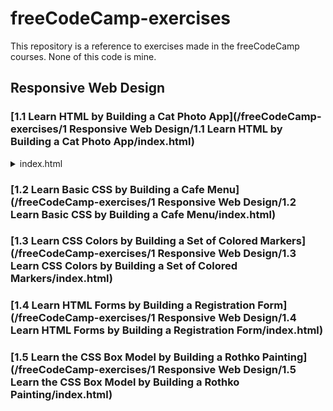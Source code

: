 # freeCodeCamp-exercises
This repository is a reference to exercises made in the freeCodeCamp courses. None of this code is mine.

## Responsive Web Design

### [1.1 Learn HTML by Building a Cat Photo App](/freeCodeCamp-exercises/1 Responsive Web Design/1.1 Learn HTML by Building a Cat Photo App/index.html)
<details>
  <summary>index.html</summary>
  <pre>
    <code>
&lt;!DOCTYPE html&gt;

&lt;html lang="en"&gt;
  &lt;head&gt;
    &lt;title&gt;CatPhotoApp&lt;/title&gt;
  &lt;/head&gt;
  &lt;body&gt;
    &lt;main&gt;
      &lt;h1&gt;CatPhotoApp&lt;/h1&gt;
      &lt;section&gt;
        &lt;h2&gt;Cat Photos&lt;/h2&gt;
        &lt;!-- TODO: Add link to cat photos --&gt;
        &lt;p&gt;See more &lt;a target="_blank" href="https://freecatphotoapp.com"&gt;cat photos&lt;/a&gt; in our gallery.&lt;/p&gt;
        &lt;a href="https://freecatphotoapp.com"&gt;&lt;img src="https://cdn.freecodecamp.org/curriculum/cat-photo-app/relaxing-cat.jpg" alt="A cute orange cat lying on its back."&gt;&lt;/a&gt;
      &lt;/section&gt;
      &lt;section&gt;
        &lt;h2&gt;Cat Lists&lt;/h2&gt;
        &lt;h3&gt;Things cats love:&lt;/h3&gt;
        &lt;ul&gt;
          &lt;li&gt;cat nip&lt;/li&gt;
          &lt;li&gt;laser pointers&lt;/li&gt;
          &lt;li&gt;lasagna&lt;/li&gt;
        &lt;/ul&gt;
        &lt;figure&gt;
          &lt;img src="https://cdn.freecodecamp.org/curriculum/cat-photo-app/lasagna.jpg" alt="A slice of lasagna on a plate."&gt;
          &lt;figcaption&gt;Cats &lt;em&gt;love&lt;/em&gt; lasagna.&lt;/figcaption&gt;  
        &lt;/figure&gt;
        &lt;h3&gt;Top 3 things cats hate:&lt;/h3&gt;
        &lt;ol&gt;
          &lt;li&gt;flea treatment&lt;/li&gt;
          &lt;li&gt;thunder&lt;/li&gt;
          &lt;li&gt;other cats&lt;/li&gt;
        &lt;/ol&gt;
        &lt;figure&gt;
          &lt;img src="https://cdn.freecodecamp.org/curriculum/cat-photo-app/cats.jpg" alt="Five cats looking around a field."&gt;
          &lt;figcaption&gt;Cats &lt;strong&gt;hate&lt;/strong&gt; other cats.&lt;/figcaption&gt;  
        &lt;/figure&gt;
      &lt;/section&gt;
      &lt;section&gt;
        &lt;h2&gt;Cat Form&lt;/h2&gt;
        &lt;form action="https://freecatphotoapp.com/submit-cat-photo"&gt;
          &lt;fieldset&gt;
            &lt;legend&gt;Is your cat an indoor or outdoor cat?&lt;/legend&gt;
            &lt;label&gt;&lt;input id="indoor" type="radio" name="indoor-outdoor" value="indoor" checked&gt; Indoor&lt;/label&gt;
            &lt;label&gt;&lt;input id="outdoor" type="radio" name="indoor-outdoor" value="outdoor"&gt; Outdoor&lt;/label&gt;
          &lt;/fieldset&gt;
          &lt;fieldset&gt;
            &lt;legend&gt;What's your cat's personality?&lt;/legend&gt;
            &lt;input id="loving" type="checkbox" name="personality" value="loving" checked&gt; &lt;label for="loving"&gt;Loving&lt;/label&gt;
            &lt;input id="lazy" type="checkbox" name="personality" value="lazy"&gt; &lt;label for="lazy"&gt;Lazy&lt;/label&gt;
            &lt;input id="energetic" type="checkbox" name="personality" value="energetic"&gt; &lt;label for="energetic"&gt;Energetic&lt;/label&gt;
          &lt;/fieldset&gt;
          &lt;input type="text" name="catphotourl" placeholder="cat photo URL" required&gt;
          &lt;button type="submit"&gt;Submit&lt;/button&gt;
        &lt;/form&gt;
      &lt;/section&gt;
    &lt;/main&gt;
    &lt;footer&gt;
      &lt;p&gt;
        No Copyright - &lt;a href="https://www.freecodecamp.org"&gt;freeCodeCamp.org&lt;/a&gt;
      &lt;/p&gt;
    &lt;/footer&gt;
  &lt;/body&gt;
&lt;/html&gt;
    </code>
  </pre>
</details>

### [1.2 Learn Basic CSS by Building a Cafe Menu](/freeCodeCamp-exercises/1 Responsive Web Design/1.2 Learn Basic CSS by Building a Cafe Menu/index.html)

### [1.3 Learn CSS Colors by Building a Set of Colored Markers](/freeCodeCamp-exercises/1 Responsive Web Design/1.3 Learn CSS Colors by Building a Set of Colored Markers/index.html)

### [1.4 Learn HTML Forms by Building a Registration Form](/freeCodeCamp-exercises/1 Responsive Web Design/1.4 Learn HTML Forms by Building a Registration Form/index.html)

### [1.5 Learn the CSS Box Model by Building a Rothko Painting](/freeCodeCamp-exercises/1 Responsive Web Design/1.5 Learn the CSS Box Model by Building a Rothko Painting/index.html)

